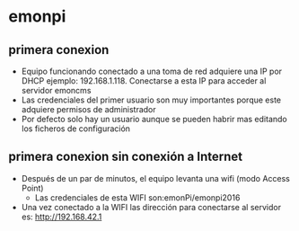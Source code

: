 # emonpi
## primera conexion
- Equipo funcionando conectado a una toma de red adquiere una IP por DHCP ejemplo: 192.168.1.118. Conectarse a esta IP para acceder al servidor emoncms
- Las credenciales del primer usuario son muy importantes porque este adquiere permisos de administrador
- Por defecto solo hay un usuario aunque se pueden habrir mas editando los ficheros de configuración
## primera conexion sin conexión a Internet
- Después de un par de minutos, el equipo levanta una wifi (modo Access Point)
  - Las credenciales de esta WIFI son:emonPi/emonpi2016
- Una vez conectado a la WIFI las dirección para conectarse al servidor es: http://192.168.42.1

